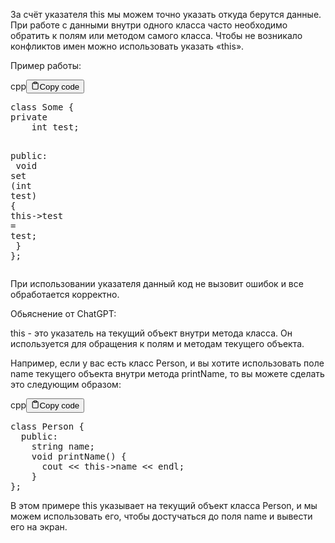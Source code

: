 <p>За счёт указателя this мы можем точно указать откуда берутся данные. 
При работе с данными внутри одного класса часто необходимо обратить к полям или методом самого класса. 
Чтобы не возникало конфликтов имен можно использовать указать «this».</p>
<p>Пример работы:</p>
<div class="code-element"><div class="lang-line"><text>cpp</text><button class="copy-button" id="code685b" onclick="copyCode(code685, code685b)"><svg stroke="currentColor" fill="none" stroke-width="2" viewBox="0 0 24 24" stroke-linecap="round" stroke-linejoin="round" class="h-4 w-4" height="1em" width="1em" xmlns="http://www.w3.org/2000/svg"><path d="M16 4h2a2 2 0 0 1 2 2v14a2 2 0 0 1-2 2H6a2 2 0 0 1-2-2V6a2 2 0 0 1 2-2h2"></path><rect x="8" y="2" width="8" height="4" rx="1" ry="1"></rect></svg><text>Copy code</text></button></div><div class="code" id="code685"><div class="highlight"><pre><span></span><span class="k">class</span><span class="w"> </span><span class="nc">Some</span><span class="w"> </span><span class="p">{</span>
<span class="k">private</span>
<span class="w">    </span><span class="kt">int</span><span class="w"> </span><span class="n">test</span><span class="p">;</span>

<span class="k">public</span><span class="o">:</span>
<span class="w">    </span><span class="kt">void</span><span class="w"> </span><span class="n">set</span><span class="w"> </span><span class="p">(</span><span class="kt">int</span><span class="w"> </span><span class="n">test</span><span class="p">)</span><span class="w"> </span><span class="p">{</span>
<span class="w">        </span><span class="k">this</span><span class="o">-&gt;</span><span class="n">test</span><span class="w"> </span><span class="o">=</span><span class="w"> </span><span class="n">test</span><span class="p">;</span>
<span class="w">    </span><span class="p">}</span>
<span class="p">};</span>
</pre></div></div></div>

<p>При использовании указателя данный код не вызовит ошибок и все обработается корректно.</p>
<p>Обьяснение от ChatGPT:</p>
<p>this - это указатель на текущий объект внутри метода класса. 
Он используется для обращения к полям и методам текущего объекта.</p>
<p>Например, если у вас есть класс Person, и вы хотите использовать поле name текущего 
объекта внутри метода printName, то вы можете сделать это следующим образом:</p>
<div class="code-element"><div class="lang-line"><text>cpp</text><button class="copy-button" id="code686b" onclick="copyCode(code686, code686b)"><svg stroke="currentColor" fill="none" stroke-width="2" viewBox="0 0 24 24" stroke-linecap="round" stroke-linejoin="round" class="h-4 w-4" height="1em" width="1em" xmlns="http://www.w3.org/2000/svg"><path d="M16 4h2a2 2 0 0 1 2 2v14a2 2 0 0 1-2 2H6a2 2 0 0 1-2-2V6a2 2 0 0 1 2-2h2"></path><rect x="8" y="2" width="8" height="4" rx="1" ry="1"></rect></svg><text>Copy code</text></button></div><div class="code" id="code686"><div class="highlight"><pre><span></span><span class="k">class</span><span class="w"> </span><span class="nc">Person</span><span class="w"> </span><span class="p">{</span>
<span class="w">  </span><span class="k">public</span><span class="o">:</span>
<span class="w">    </span><span class="n">string</span><span class="w"> </span><span class="n">name</span><span class="p">;</span>
<span class="w">    </span><span class="kt">void</span><span class="w"> </span><span class="nf">printName</span><span class="p">()</span><span class="w"> </span><span class="p">{</span>
<span class="w">      </span><span class="n">cout</span><span class="w"> </span><span class="o">&lt;&lt;</span><span class="w"> </span><span class="k">this</span><span class="o">-&gt;</span><span class="n">name</span><span class="w"> </span><span class="o">&lt;&lt;</span><span class="w"> </span><span class="n">endl</span><span class="p">;</span>
<span class="w">    </span><span class="p">}</span>
<span class="p">};</span>
</pre></div></div></div>

<p>В этом примере this указывает на текущий объект класса Person, 
и мы можем использовать его, чтобы достучаться до поля name и вывести его на экран.</p>